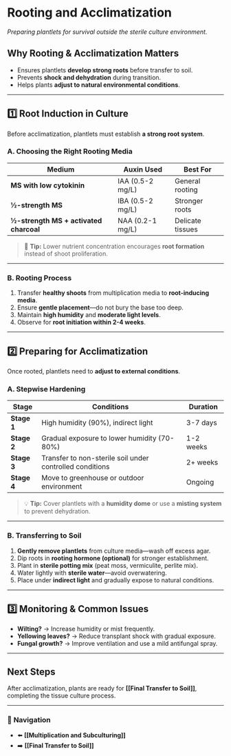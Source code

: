 # **Rooting and Acclimatization**
_Preparing plantlets for survival outside the sterile culture environment._

## **Why Rooting & Acclimatization Matters**
- Ensures plantlets **develop strong roots** before transfer to soil.
- Prevents **shock and dehydration** during transition.
- Helps plants **adjust to natural environmental conditions**.

---

## **1️⃣ Root Induction in Culture**
Before acclimatization, plantlets must establish **a strong root system**.

### **A. Choosing the Right Rooting Media**
| **Medium** | **Auxin Used** | **Best For** |
|------------|--------------|-------------|
| **MS with low cytokinin** | IAA (0.5-2 mg/L) | General rooting |
| **½-strength MS** | IBA (0.5-2 mg/L) | Stronger roots |
| **½-strength MS + activated charcoal** | NAA (0.2-1 mg/L) | Delicate tissues |

> 🌱 **Tip:** Lower nutrient concentration encourages **root formation** instead of shoot proliferation.

---

### **B. Rooting Process**
1. Transfer **healthy shoots** from multiplication media to **root-inducing media**.
2. Ensure **gentle placement**—do not bury the base too deep.
3. Maintain **high humidity** and **moderate light levels**.
4. Observe for **root initiation within 2-4 weeks**.

---

## **2️⃣ Preparing for Acclimatization**
Once rooted, plantlets need to **adjust to external conditions**.

### **A. Stepwise Hardening**
| **Stage** | **Conditions** | **Duration** |
|-----------|--------------|-------------|
| **Stage 1** | High humidity (90%), indirect light | 3-7 days |
| **Stage 2** | Gradual exposure to lower humidity (70-80%) | 1-2 weeks |
| **Stage 3** | Transfer to non-sterile soil under controlled conditions | 2+ weeks |
| **Stage 4** | Move to greenhouse or outdoor environment | Ongoing |

> 💡 **Tip:** Cover plantlets with a **humidity dome** or use a **misting system** to prevent dehydration.

---

### **B. Transferring to Soil**
1. **Gently remove plantlets** from culture media—wash off excess agar.
2. Dip roots in **rooting hormone (optional)** for stronger establishment.
3. Plant in **sterile potting mix** (peat moss, vermiculite, perlite mix).
4. Water lightly with **sterile water**—avoid overwatering.
5. Place under **indirect light** and gradually expose to natural conditions.

---

## **3️⃣ Monitoring & Common Issues**
- **Wilting?** → Increase humidity or mist frequently.
- **Yellowing leaves?** → Reduce transplant shock with gradual exposure.
- **Fungal growth?** → Improve ventilation and use a mild antifungal spray.

---

## **Next Steps**
After acclimatization, plants are ready for **[[Final Transfer to Soil]]**, completing the tissue culture process.

---

### 🔗 **Navigation**
- ⬅️ **[[Multiplication and Subculturing]]**
- ➡️ **[[Final Transfer to Soil]]**
